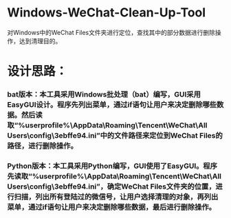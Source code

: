 # Windows-WeChat-Clean-Up-Tool
对Windows中的WeChat Files文件夹进行定位，查找其中的部分数据进行删除操作，达到清理目的。
# 设计思路：
### bat版本：本工具采用Windows批处理（bat）编写，GUI采用EasyGUI设计。程序先列出菜单，通过if语句让用户来决定删除哪些数据。然后读取“%userprofile%\AppData\Roaming\Tencent\WeChat\All Users\config\3ebffe94.ini”中的文件路径来定位到WeChat Files的路径，进行删除操作。
### Python版本：本工具采用Python编写，GUI使用了EasyGUI。程序先读取“%userprofile%\AppData\Roaming\Tencent\WeChat\All Users\config\3ebffe94.ini”，确定WeChat Files文件夹的位置，进行扫描，列出所有登陆过的微信号，让用户选择清理的对象，再列出菜单，通过if语句让用户来决定删除哪些数据，最后进行删除操作。
